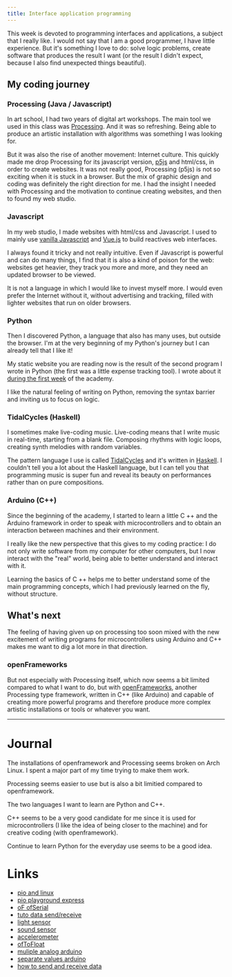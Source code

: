 ```yaml
---
title: Interface application programming
---
```


This week is devoted to programming interfaces and applications, a subject that I really like. I would not say that I am a good programmer, I have little experience. But it's something I love to do: solve logic problems, create software that produces the result I want (or the result I didn't expect, because I also find unexpected things beautiful).

## My coding journey

### Processing (Java / Javascript)

In art school, I had two years of digital art workshops. The main tool we used in this class was [Processing](https://processing.org/). And it was so refreshing. Being able to produce an artistic installation with algorithms was something I was looking for.

But it was also the rise of another movement: Internet culture. This quickly made me drop Processing for its javascript version, [p5js](https://p5js.org/) and html/css, in order to create websites. It was not really good, Processing (p5js) is not so exciting when it is stuck in a browser. But the mix of graphic design and coding was definitely the right direction for me. I had the insight I needed with Processing and the motivation to continue creating websites, and then to found my web studio.

### Javascript

In my web studio, I made websites with html/css and Javascript. I used to mainly use [vanilla Javascript](https://en.wikipedia.org/wiki/JavaScript) and [Vue.js](https://vuejs.org/) to build reactives web interfaces.

I always found it tricky and not really intuitive. Even if Javascript is powerful and can do many things, I find that it is also a kind of poison for the web: websites get heavier, they track you more and more, and they need an updated browser to be viewed.

It is not a language in which I would like to invest myself more. I would even prefer the Internet without it, without advertising and tracking, filled with lighter websites that run on older browsers.


### Python

Then I discovered Python, a language that also has many uses, but outside the browser. I'm at the very beginning of my Python's journey but I can already tell that I like it!

My static website you are reading now is the result of the second program I wrote in Python (the first was a little expense tracking tool). I wrote about it [during the first week](project-management.html) of the academy.

I like the natural feeling of writing on Python, removing the syntax barrier and inviting us to focus on logic.

### TidalCycles (Haskell)

I sometimes make live-coding music. Live-coding means that I write music in real-time, starting from a blank file. Composing rhythms with logic loops, creating synth melodies with random variables.

The pattern language I use is called [TidalCycles](https://tidalcycles.org) and it's written in [Haskell](https://www.haskell.org/). I couldn't tell you a lot about the Haskell language, but I can tell you that programming music is super fun and reveal its beauty on performances rather than on pure compositions.

### Arduino (C++)

Since the beginning of the academy, I started to learn a little C ++ and the Arduino framework in order to speak with microcontrollers and to obtain an interaction between machines and their environment.

I really like the new perspective that this gives to my coding practice: I do not only write software from my computer for other computers, but I now interact with the "real" world, being able to better understand and interact with it.

Learning the basics of C ++ helps me to better understand some of the main programming concepts, which I had previously learned on the fly, without structure.

## What's next

The feeling of having given up on processing too soon mixed with the new excitement of writing programs for microcontrollers using Arduino and C++ makes me want to dig a lot more in that direction.

### openFrameworks

But not especially with Processing itself, which now seems a bit limited compared to what I want to do, but with [openFrameworks](https://openframeworks.cc/), another Processing type framework, written in C++ (like Arduino) and capable of creating more powerful programs and therefore produce more complex artistic installations or tools or whatever you want.

---




# Journal

The installations of openframework and Processing seems broken on Arch Linux. I spent a major part of my time trying to make them work.

Processing seems easier to use but is also a bit limitied compared to openframework.

The two languages I want to learn are Python and C++.

C++ seems to be a very good candidate for me since it is used for microcontrollers (I like the idea of being closer to the machine) and for creative coding (with openframework).

Continue to learn Python for the everyday use seems to be a good idea.


# Links


- [pio and linux](https://docs.platformio.org/en/latest/faq.html#platformio-udev-rules)
- [pio playground express](https://docs.platformio.org/en/latest/boards/atmelsam/adafruit_circuitplayground_m0.html)
- [oF ofSerial](https://openframeworks.cc/documentation/communication/ofSerial/)
- [tuto data send/receive](https://maker.pro/arduino/projects/how-to-send-and-receive-data-through-the-openframeworks-platform-using-arduino)
- [light sensor](https://learn.adafruit.com/circuit-playground-lesson-number-0/light-sensor)
- [sound sensor](https://learn.adafruit.com/circuit-playground-lesson-number-0/sound-sensor)
- [accelerometer](https://learn.adafruit.com/circuit-playground-lesson-number-0/accelerometer)
- [ofToFloat](https://openframeworks.cc/documentation/utils/ofUtils/#!show_ofToFloat)
- [muliple analog arduino](https://forum.openframeworks.cc/t/reading-multiple-analog-input-from-arduino/29805)
- [separate values arduino](https://forum.openframeworks.cc/t/how-can-separate-values-from-arduino/24246)
- [how to send and receive data](https://maker.pro/arduino/projects/how-to-send-and-receive-data-through-the-openframeworks-platform-using-arduino)
